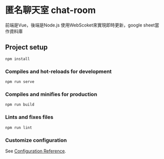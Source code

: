 # 匿名聊天室 chat-room
前端是Vue，後端是Node.js
使用WebScoket來實現即時更新，google sheet當作資料庫

## Project setup
```
npm install
```

### Compiles and hot-reloads for development
```
npm run serve
```

### Compiles and minifies for production
```
npm run build
```

### Lints and fixes files
```
npm run lint
```

### Customize configuration
See [Configuration Reference](https://cli.vuejs.org/config/).
